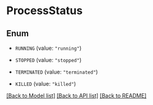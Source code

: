 # ProcessStatus

## Enum


* `RUNNING` (value: `"running"`)

* `STOPPED` (value: `"stopped"`)

* `TERMINATED` (value: `"terminated"`)

* `KILLED` (value: `"killed"`)


[[Back to Model list]](../README.md#documentation-for-models) [[Back to API list]](../README.md#documentation-for-api-endpoints) [[Back to README]](../README.md)


